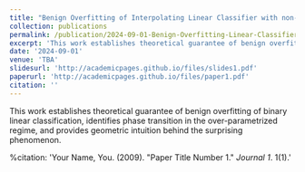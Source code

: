 ```yaml
---
title: "Benign Overfitting of Interpolating Linear Classifier with non-subGaussian Mixtures"
collection: publications
permalink: /publication/2024-09-01-Benign-Overfitting-Linear-Classifier-number-1
excerpt: 'This work establishes theoretical guarantee of benign overfitting of binary linear classification, identifies phase transition in the over-parametrized regime, and provides geometric intuition behind the surprising phenomenon.'
date: '2024-09-01'
venue: 'TBA'
slidesurl: 'http://academicpages.github.io/files/slides1.pdf'
paperurl: 'http://academicpages.github.io/files/paper1.pdf'
citation: ''
---
```


This work establishes theoretical guarantee of benign overfitting of binary linear classification, identifies phase transition in the over-parametrized regime, and provides geometric intuition behind the surprising phenomenon.

%citation: 'Your Name, You. (2009). &quot;Paper Title Number 1.&quot; <i>Journal 1</i>. 1(1).'